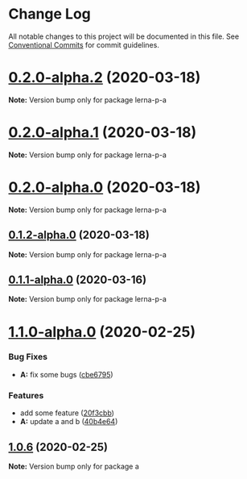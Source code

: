 # Change Log

All notable changes to this project will be documented in this file.
See [Conventional Commits](https://conventionalcommits.org) for commit guidelines.

# [0.2.0-alpha.2](https://github.com/erraX/test-lerna/compare/v0.2.0-alpha.1...v0.2.0-alpha.2) (2020-03-18)

**Note:** Version bump only for package lerna-p-a





# [0.2.0-alpha.1](https://github.com/erraX/test-lerna/compare/v0.2.0-alpha.0...v0.2.0-alpha.1) (2020-03-18)

**Note:** Version bump only for package lerna-p-a





# [0.2.0-alpha.0](https://github.com/erraX/test-lerna/compare/v0.1.1-alpha.0...v0.2.0-alpha.0) (2020-03-18)

**Note:** Version bump only for package lerna-p-a





## [0.1.2-alpha.0](https://github.com/erraX/test-lerna/compare/v0.1.1-alpha.0...v0.1.2-alpha.0) (2020-03-18)

**Note:** Version bump only for package lerna-p-a





## [0.1.1-alpha.0](https://github.com/erraX/test-lerna/compare/v0.1.0-alpha.0...v0.1.1-alpha.0) (2020-03-16)

**Note:** Version bump only for package lerna-p-a





# [1.1.0-alpha.0](https://github.com/erraX/test-lerna/compare/a@1.0.6...a@1.1.0-alpha.0) (2020-02-25)


### Bug Fixes

* **A:** fix some bugs ([cbe6795](https://github.com/erraX/test-lerna/commit/cbe67955443833a394091cbd56cb603571047934))


### Features

* add some feature ([20f3cbb](https://github.com/erraX/test-lerna/commit/20f3cbb5edb317d17a8386588859832b2eaaae49))
* **A:** update a and b ([40b4e64](https://github.com/erraX/test-lerna/commit/40b4e6459325a56775c2b6ed57e8ddcf19d8210e))





## [1.0.6](https://github.com/erraX/test-lerna/compare/a@1.0.5...a@1.0.6) (2020-02-25)

**Note:** Version bump only for package a
